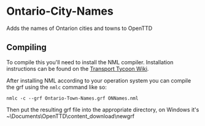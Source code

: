 # Ontario-City-Names
Adds the names of Ontarion cities and towns to OpenTTD

## Compiling

To compile this you'll need to install the NML compiler. Installation instructions can be found on the [Transport Tycoon Wiki](https://www.tt-wiki.net/wiki/NMLTutorial/Installation).

After installing NML according to your operation system you can compile the grf using the `nmlc` command like so:

    nmlc -c --grf Ontario-Town-Names.grf ONNames.nml
    
Then put the resulting grf file into the appropriate directory, on Windows it's ~\Documents\OpenTTD\content_download\newgrf
